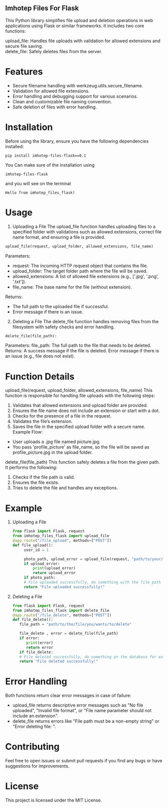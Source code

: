 ## Imhotep Files For Flask
This Python library simplifies file upload and deletion operations in web applications using Flask or similar frameworks. It includes two core functions:

upload_file: Handles file uploads with validation for allowed extensions and secure file saving. <br>
delete_file: Safely deletes files from the server.
# Features
- Secure filename handling with werkzeug.utils.secure_filename.
- Validation for allowed file extensions.
- Error handling and debugging support for various scenarios.
- Clean and customizable file naming convention.
- Safe deletion of files with error handling.

# Installation
Before using the library, ensure you have the following dependencies installed:
```
pip install imhotep-files-flask==0.1
```
You Can make sure of the installation using 
```
imhotep-files-flask
```
and you will see on the terminal 
```
Hello from imhotep_files_flask!
```

# Usage
1. Uploading a File
The upload_file function handles uploading files to a specified folder with validations such as allowed extensions, correct file name format, and ensuring a file is provided.
```python
upload_file(request, upload_folder, allowed_extensions, file_name)
```
    
Parameters:
- request: The incoming HTTP request object that contains the file.
- upload_folder: The target folder path where the file will be saved.
- allowed_extensions: A list of allowed file extensions (e.g., ['.jpg', '.png', '.txt']).
- file_name: The base name for the file (without extension).

Returns:
- The full path to the uploaded file if successful.
- Error message if there is an issue.

2. Deleting a File
The delete_file function handles removing files from the filesystem with safety checks and error handling.
```python
delete_file(file_path):
```
Parameters:
file_path: The full path to the file that needs to be deleted.
Returns:
A success message if the file is deleted.
Error message if there is an issue (e.g., file does not exist).

# Function Details
upload_file(request, upload_folder, allowed_extensions, file_name)
This function is responsible for handling file uploads with the following steps:

1. Validates that allowed extensions and upload folder are provided.
2. Ensures the file name does not include an extension or start with a dot.
3. Checks for the presence of a file in the request.
4. Validates the file’s extension.
5. Saves the file in the specified upload folder with a secure name.
Example Flow:
- User uploads a .jpg file named picture.jpg.
- You pass 'profile_picture' as file_name, so the file will be saved as profile_picture.jpg in the upload folder.

delete_file(file_path)
This function safely deletes a file from the given path. It performs the following:

1. Checks if the file path is valid.
2. Ensures the file exists.
3. Tries to delete the file and handles any exceptions.

# Example
1. Uploading a File
   ```python
   from flask import Flask, request
   from imhotep_files_flask import upload_file
   @app.route("/file_upload", methods=["POST"])
   def file_upload():
        user_id = 1

        photo_path, upload_error = upload_file(request, "path/to/your/upload/file/directory" , (".png", ".jpg", ".jpeg"), user_id)
        if upload_error:
            print(upload_error)
            return upload_error
        if photo_path:
        # File uploaded successfully, do something with the file path
        return "File uploaded successfully!"
   ```
1. Deleting a File
      ```python
   from flask import Flask, request
   from imhotep_files_flask import delete_file
   @app.route("/file_delete", methods=["POST"])
   def file_delete():
         file_path = "path/to/the/file/you/wants/to/delete"
    
         file_delete , error = delete_file(file_path)
         if error:
            print(error)
            return error
         if file_delete:
         # File deleted successfully, do something pn the database for example
         return "File deleted successfully!"
   ```

# Error Handling
Both functions return clear error messages in case of failure:

- upload_file returns descriptive error messages such as "No file uploaded", "Invalid file format", or "File name parameter should not include an extension".
- delete_file returns errors like "File path must be a non-empty string" or "Error deleting file: <error details>".

# Contributing
Feel free to open issues or submit pull requests if you find any bugs or have suggestions for improvements.

# License
This project is licensed under the MIT License.

